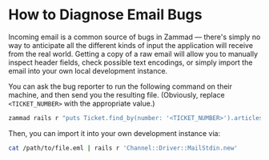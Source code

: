# How to Diagnose Email Bugs

Incoming email is a common source of bugs in Zammad — there's simply no way to anticipate all the different kinds of
input the application will receive from the real world. Getting a copy of a raw email will allow you to manually
inspect header fields, check possible text encodings, or simply import the email into your own local development
instance.

You can ask the bug reporter to run the following command on their machine, and then send you the resulting file.
(Obviously, replace `<TICKET_NUMBER>` with the appropriate value.)

```sh
zammad rails r "puts Ticket.find_by(number: '<TICKET_NUMBER>').articles.last.as_raw.content" > /tmp/bug_report_email.eml
```

Then, you can import it into your own development instance via:

```sh
cat /path/to/file.eml | rails r 'Channel::Driver::MailStdin.new'
```
